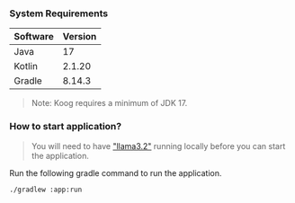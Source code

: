### System Requirements
| Software | Version |
|----------|---------|
| Java     | 17      |
| Kotlin   | 2.1.20  |
| Gradle   | 8.14.3  |

> Note: Koog requires a minimum of JDK 17.

###  How to start application?
> You will need to have ["llama3.2"](https://ollama.com/library/llama3.2) running locally before you can start the application.

Run the following gradle command to run the application.
```bash
./gradlew :app:run
```
